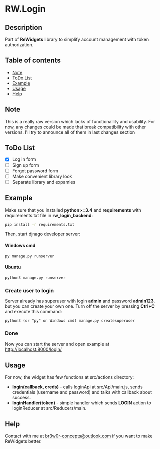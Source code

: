 # RW.Login
## Description
Part of **ReWidgets** library to simplify account management with token authorization.
## Table of contents
- [Note](#note)
- [ToDo List](#todo-list)
- [Example](#example)
- [Usage](#usage)
- [Help](#help)
## Note
This is a really raw version which lacks of functionallity and usability. For now, any changes could be made that break compatibility with other versions. I'll try to announce all of them in last changes section
## ToDo List
- [x] Log in form
- [ ] Sign up form
- [ ] Forgot password form
- [ ] Make convenient library look
- [ ] Separate library and expamles
## Example
Make sure that you installed **python>=3.4** and **requirements** with requirements.txt file in **rw_login_backend**:
```bash
pip install -r requirements.txt
```
Then, start djnago developer server:
#### Windows cmd
```
py manage.py runserver
```
#### Ubuntu
```bash
python3 manage.py runserver
```
### Create user to login
Server already has superuser with login **admin** and password **admin123**, but you can create your own one. Turn off the server by pressing **Ctrl+C** and execute this command:
```
python3 (or "py" on Windows cmd) manage.py createsuperuser
```
### Done
Now you can start the server and open example at [http://localhost:8000/login/](http://localhost:8000/login/)
## Usage
For now, the widget has few functions at src/actions directory:
- **login(callback, creds)** - calls loginApi at src/Api/main.js, sends credentials (username and password) and talks with callback about success.
- **loginHandler(token)** - simple handler which sends **LOGIN** action to loginReducer at src/Reducers/main.
## Help
Contact with me at <span style="color:blue">br3w0r-concepts@outlook.com</span> if you want to make ReWidgets better.
